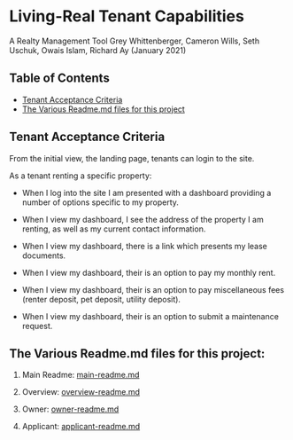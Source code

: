 # Living-Real Tenant Capabilities
A Realty Management Tool
Grey Whittenberger, Cameron Wills, Seth Uschuk, Owais Islam, Richard Ay
(January 2021)


## Table of Contents
* [Tenant Acceptance Criteria](#tenant-acceptance-criteria)
* [The Various Readme.md files for this project](#the-various-readme.md-files-for-this-project:)

## Tenant Acceptance Criteria

From the initial view, the landing page, tenants can login to the site. 

As a tenant renting a specific property:

* When I log into the site I am presented with a dashboard providing a number of options specific to my property.

* When I view my dashboard, I see the address of the property I am renting, as well as my current contact information.

* When I view my dashboard, there is a link which presents my lease documents.

* When I view my dashboard, their is an option to pay my monthly rent.

* When I view my dashboard, their is an option to pay miscellaneous fees (renter deposit, pet deposit, utility deposit).

* When I view my dashboard, their is an option to submit a maintenance request.


## The Various Readme.md files for this project:

1) Main Readme: [main-readme.md](../README.md)

2) Overview: [overview-readme.md](overview-readme.md)

3) Owner:  [owner-readme.md](owner-readme.md) 

4) Applicant: [applicant-readme.md](applicant-readme.md)

